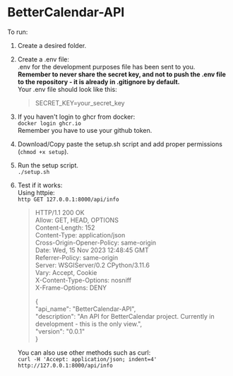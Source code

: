# BetterCalendar-API  
  
To run:  
1. Create a desired folder.
2. Create a .env file:  
.env for the development purposes file has been sent to you.  
**Remember to never share the secret key, and not to push the .env file to the repository - it is already in .gitignore by default.**  
Your .env file should look like this:  
    > SECRET_KEY=your_secret_key  
3. If you haven't login to ghcr from docker:  
   `docker login ghcr.io`  
   Remember you have to use your github token.  
4. Download/Copy paste the setup.sh script and add proper permissions (`chmod +x setup`).  
5. Run the setup script.  
    `./setup.sh`

6. Test if it works:  
Using httpie:  
`http GET 127.0.0.1:8000/api/info`  
    > HTTP/1.1 200 OK  
    > Allow: GET, HEAD, OPTIONS  
    > Content-Length: 152  
    > Content-Type: application/json  
    > Cross-Origin-Opener-Policy: same-origin    
    > Date: Wed, 15 Nov 2023 12:48:45 GMT  
    > Referrer-Policy: same-origin  
    > Server: WSGIServer/0.2 CPython/3.11.6  
    > Vary: Accept, Cookie  
    > X-Content-Type-Options: nosniff  
    > X-Frame-Options: DENY  
    >   
    > {  
    >     "api_name": "BetterCalendar-API",  
    >     "description": "An API for BetterCalendar project. Currently in development - this is the only view.",  
    >     "version": "0.0.1"  
    > }
    
    You can also use other methods such as curl:  
   `curl -H 'Accept: application/json; indent=4' http://127.0.0.1:8000/api/info`
